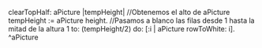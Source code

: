 clearTopHalf: aPicture
|tempHeight|
//Obtenemos el alto de aPicture
tempHeight := aPicture height.
//Pasamos a blanco las filas desde 1 hasta la mitad de la altura
1 to: (tempHeight/2) do: [:i | aPicture rowToWhite: i].
^aPicture
